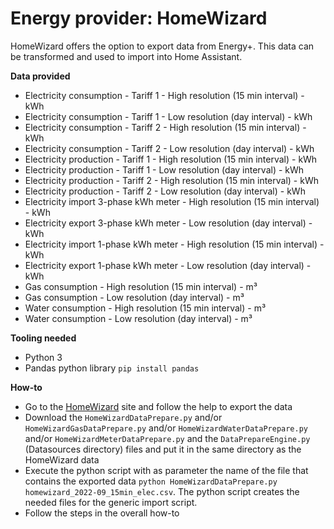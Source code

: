 # Energy provider: HomeWizard

HomeWizard offers the option to export data from Energy+. This data can be transformed and used to import into Home Assistant.

**Data provided**
- Electricity consumption - Tariff 1 - High resolution (15 min interval) - kWh
- Electricity consumption - Tariff 1 - Low resolution (day interval) - kWh
- Electricity consumption - Tariff 2 - High resolution (15 min interval) - kWh
- Electricity consumption - Tariff 2 - Low resolution (day interval) - kWh
- Electricity production - Tariff 1 - High resolution (15 min interval) - kWh
- Electricity production - Tariff 1 - Low resolution (day interval) - kWh
- Electricity production - Tariff 2 - High resolution (15 min interval) - kWh
- Electricity production - Tariff 2 - Low resolution (day interval) - kWh
- Electricity import 3-phase kWh meter - High resolution (15 min interval) - kWh
- Electricity export 3-phase kWh meter - Low resolution (day interval) - kWh
- Electricity import 1-phase kWh meter - High resolution (15 min interval) - kWh
- Electricity export 1-phase kWh meter - Low resolution (day interval) - kWh
- Gas consumption - High resolution (15 min interval) - m³
- Gas consumption - Low resolution (day interval) - m³
- Water consumption - High resolution (15 min interval) - m³
- Water consumption - Low resolution (day interval) - m³

**Tooling needed**
- Python 3
- Pandas python library `pip install pandas`

**How-to**
- Go to the [HomeWizard](https://helpdesk.homewizard.com/en/articles/6664029-how-to-export-and-use-csv-files) site and follow the help to export the data
- Download the `HomeWizardDataPrepare.py` and/or `HomeWizardGasDataPrepare.py` and/or `HomeWizardWaterDataPrepare.py` and/or `HomeWizardMeterDataPrepare.py` and the `DataPrepareEngine.py` (Datasources directory) files and put it in the same directory as the HomeWizard data
- Execute the python script with as parameter the name of the file that contains the exported data `python HomeWizardDataPrepare.py homewizard_2022-09_15min_elec.csv`. The python script creates the needed files for the generic import script.
- Follow the steps in the overall how-to